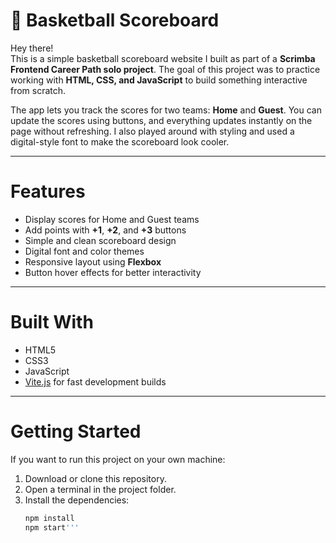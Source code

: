 # 🏀 Basketball Scoreboard

Hey there!   
This is a simple basketball scoreboard website I built as part of a **Scrimba Frontend Career Path solo project**. The goal of this project was to practice working with **HTML, CSS, and JavaScript** to build something interactive from scratch.

The app lets you track the scores for two teams: **Home** and **Guest**. You can update the scores using buttons, and everything updates instantly on the page without refreshing. I also played around with styling and used a digital-style font to make the scoreboard look cooler.

---

# Features

- Display scores for Home and Guest teams
- Add points with **+1**, **+2**, and **+3** buttons
- Simple and clean scoreboard design
- Digital font and color themes
- Responsive layout using **Flexbox**
- Button hover effects for better interactivity

---

# Built With

- HTML5
- CSS3
- JavaScript
- [Vite.js](https://vitejs.dev/) for fast development builds

---

# Getting Started

If you want to run this project on your own machine:

1. Download or clone this repository.
2. Open a terminal in the project folder.
3. Install the dependencies:
   ```bash
   npm install
   npm start'''

